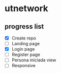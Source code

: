 # utnetwork
## progress list
- [X] Create repo
- [ ] Landing page
- [X] Login page
- [ ] Register page
- [ ] Persona iniciada view
- [ ] Responsive

